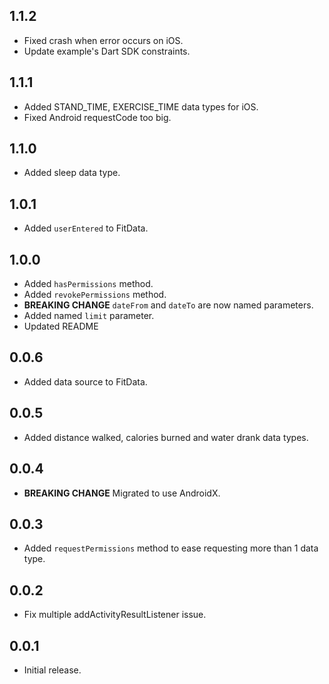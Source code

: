 ## 1.1.2

* Fixed crash when error occurs on iOS.
* Update example's Dart SDK constraints.

## 1.1.1

* Added STAND_TIME, EXERCISE_TIME data types for iOS.
* Fixed Android requestCode too big.

## 1.1.0

* Added sleep data type.

## 1.0.1

* Added `userEntered` to FitData.

## 1.0.0

* Added `hasPermissions` method.
* Added `revokePermissions` method.
*  **BREAKING CHANGE** `dateFrom` and `dateTo` are now named parameters.
* Added named `limit` parameter.
* Updated README

## 0.0.6

* Added data source to FitData.
  
## 0.0.5

* Added distance walked, calories burned and water drank data types.

## 0.0.4

*  **BREAKING CHANGE** Migrated to use AndroidX.

## 0.0.3

* Added `requestPermissions` method to ease requesting more than 1 data type.

## 0.0.2

* Fix multiple addActivityResultListener issue.

## 0.0.1

* Initial release.